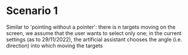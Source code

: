 # Scenario 1

Similar to 'pointing without a pointer': 
there is n targets moving on the screen, 
we assume that the user wants to select only one;
in the current settings (as to 29/11/2022),
the artificial assistant chooses the angle (i.e. direction)
into which moving the targets